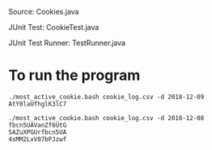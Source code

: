 Source: Cookies.java 

JUnit Test: CookieTest.java

JUnit Test Runner: TestRunner.java

# To run the program
```shell
./most_active_cookie.bash cookie_log.csv -d 2018-12-09
AtY0laUfhglK3lC7

./most_active_cookie.bash cookie_log.csv -d 2018-12-08
fbcn5UAVanZf6UtG
SAZuXPGUrfbcn5UA
4sMM2LxV07bPJzwf
```
